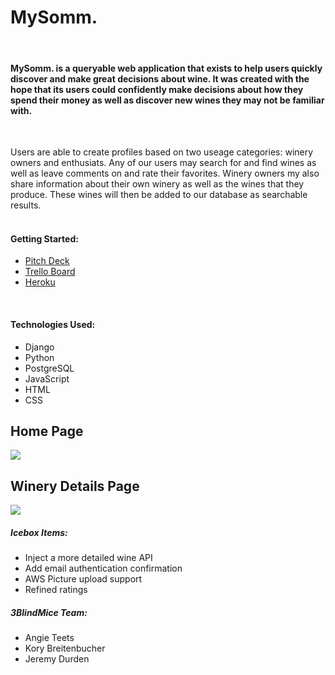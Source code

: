 
# MySomm.

<br>

#### MySomm. is a queryable  web application that exists to help users quickly discover and make great decisions about wine. It was created with the hope that its users could confidently make decisions about how they spend their money as well as discover new wines they may not be familiar with.

<br>

Users are able to create profiles based on two useage categories: winery owners and enthusiats.  Any of our users may search for and find wines as well as leave comments on and rate their favorites.  Winery owners my also share information about their own winery as well as the wines that they produce.  These wines will then be added to our database as searchable results.
<br>
<br>

#### Getting Started:

- [Pitch Deck](https://docs.google.com/presentation/d/168eoq3zk0QLt3MBXUooZBMZM9yW9OMWFJJT5AB54pFY/edit?usp=sharing)<br>
- [Trello Board](https://trello.com/b/6sc8sDLv/mysomm)<br>
- [Heroku](https://mysomm.herokuapp.com/)<br>



<br>

#### Technologies Used:<br>
- Django<br>
- Python<br>
- PostgreSQL<br>
- JavaScript<br>
- HTML<br>
- CSS<br>





## Home Page
![](https://i.imgur.com/rveAJGV.png)

## Winery Details Page


![](https://i.imgur.com/MU7Bq7z.png)

##### Icebox Items:
- Inject a more detailed wine API<br>
- Add email authentication confirmation<br>
- AWS Picture upload support<br>
- Refined ratings<br>



##### 3BlindMice Team:
- Angie Teets
- Kory Breitenbucher
- Jeremy Durden

